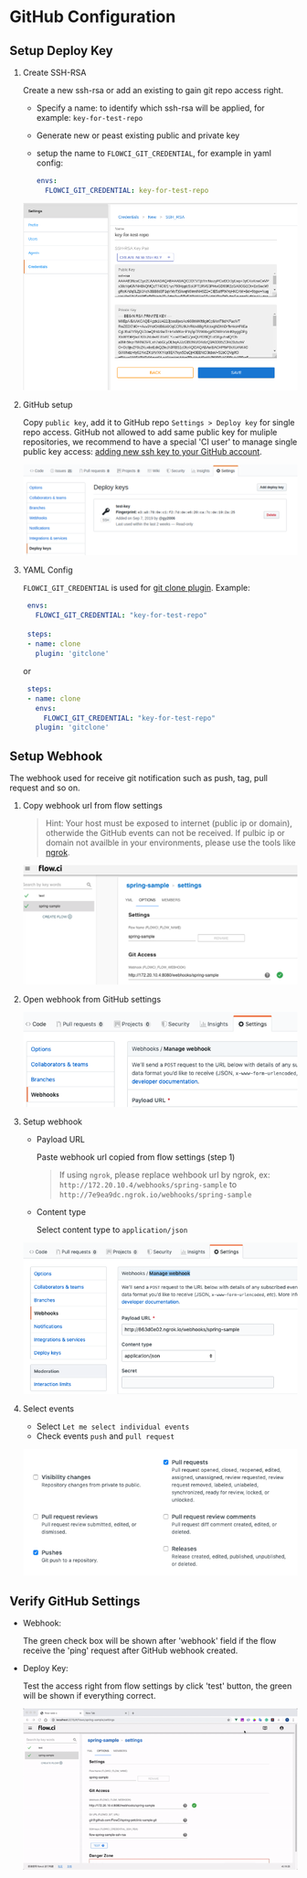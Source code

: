 # GitHub Configuration

## Setup Deploy Key

1. Create SSH-RSA
  
   Create a new ssh-rsa or add an existing to gain git repo access right.

    - Specify a name: to identify which ssh-rsa will be applied, for example: `key-for-test-repo`
    - Generate new or peast existing public and private key
    - setup the name to `FLOWCI_GIT_CREDENTIAL`, for example in yaml config:

      ```yaml
      envs:
        FLOWCI_GIT_CREDENTIAL: key-for-test-repo
      ```

    ![how to create ssh-rsa credential](./img/create_ssh-rsa_credential.png)

2. GitHub setup

    Copy `public key`, add it to GitHub repo `Settings > Deploy key` for single repo access. GitHub not allowed to add same public key for muliple repositories, we recommend to have a special 'CI user' to manage single public key access: [adding new ssh key to your GitHub account](https://help.github.com/en/articles/adding-a-new-ssh-key-to-your-github-account).

    ![github_setup_deploy_key](./img/github_setup_deploy_key.png)

3. YAML Config

   `FLOWCI_GIT_CREDENTIAL` is used for [git clone plugin](https://github.com/gy2006/flowci-plugin-gitclone). Example:

   ```yaml
    envs:
      FLOWCI_GIT_CREDENTIAL: "key-for-test-repo"

    steps:
    - name: clone
      plugin: 'gitclone'
   ```
  
    or

   ```yaml
    steps:
    - name: clone
      envs:
        FLOWCI_GIT_CREDENTIAL: "key-for-test-repo"
      plugin: 'gitclone'
   ```

## Setup Webhook

The webhook used for receive git notification such as push, tag, pull request and so on.

1. Copy webhook url from flow settings
    > Hint: Your host must be exposed to internet (public ip or domain), otherwide the GitHub events can not be received.
    > If pulbic ip or domain not availble in your environments, please use the tools like [ngrok](https://ngrok.com/).  

   ![webhook settings](./img/github_select_webhook_url.png)

2. Open webhook from GitHub settings

   ![webhook settings](./img/github_webhook_setting.png)

3. Setup webhook

    - Payload URL

      Paste webhook url copied from flow settings (step 1)

      > If using `ngrok`, please replace wehbook url by ngrok, ex: `http://172.20.10.4/webhooks/spring-sample` to `http://7e9ea9dc.ngrok.io/webhooks/spring-sample`

    - Content type

      Select content type to `application/json`

    ![payload and content](./img/github_setup_payload_and_content.png)

4. Select events

    - Select `Let me select individual events`
    - Check events `push` and `pull request`

    ![events](./img/github_select_events.png)

## Verify GitHub Settings

- Webhook:

  The green check box will be shown after 'webhook' field if the flow receive the 'ping' request after GitHub webhook created.

- Deploy Key:
  
  Test the access right from flow settings by click 'test' button, the green will be shown if everything correct.

  ![github_test](./img/github_test_config.gif)